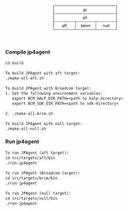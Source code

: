 
<br>
<div style="text-align:center" align="center"><img src ="../docs/resources/JP4Agent_layers.png" width="200"/></div>
<br>
<br>

### Compile jp4agent
```
cd build

To build JPAgent with aft target:
./make-all-aft.sh

To build JPAgent with Broadcom target:
1. Set the following environment variables:
   export BCM_HALP_DIR_PATH=<path to halp-directory>
   export BCM_SDK_DIR_PATH=<path to sdk-directory>

2. ./make-all-brcm.sh

To build JPAgent with null target:
./make-all-null.sh
```

### Run jp4agent
```
To run JPAgent (aft target):
cd src/targets/aft/bin
./run-jp4agent 

To run JPAgent (Broadcom target):
cd src/targets/brcm/bin
./run-jp4agent 

To run JPAgent (null target):
cd src/targets/null/bin
./run-jp4agent 

```
